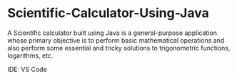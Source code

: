 # Scientific-Calculator-Using-Java
A Scientific calculator built using Java is a general-purpose application whose primary objective is to perform basic mathematical operations and also perform some essential and tricky solutions to trigonometric functions, logarithms, etc.


IDE: VS Code
